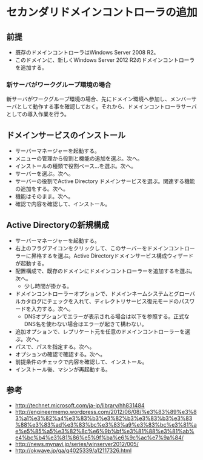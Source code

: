 ﻿# セカンダリドメインコントローラの追加

## 前提

- 既存のドメインコントローラはWindows Server 2008 R2。
- このドメインに、新しくWindows Server 2012 R2のドメインコントローラを追加する。

### 新サーバがワークグループ環境の場合
新サーバがワークグループ環境の場合、先にドメイン環境へ参加し、メンバーサーバとして動作する事を確認しておく。それから、ドメインコントローラサーバとしての導入作業を行う。

## ドメインサービスのインストール

- サーバーマネージャーを起動する。
- メニューの管理から役割と機能の追加を選ぶ。次へ。
- インストールの種類で役割ベース…を選ぶ。次へ。
- サーバーを選ぶ。次へ。
- サーバーの役割でActive Directory ドメインサービスを選ぶ。関連する機能の追加をする。次へ。
- 機能はそのまま。次へ。
- 確認で内容を確認して、インストール。

## Active Directoryの新規構成

- サーバーマネージャーを起動する。
- 右上のフラグアイコンをクリックして、このサーバーをドメインコントローラーに昇格するを選ぶ。Active Directoryドメインサービス構成ウィザードが起動する。
- 配置構成で、既存のドメインにドメインコントローラーを追加するを選ぶ。次へ。
  - 少し時間が掛かる。
- ドメインコントローラーオプションで、ドメインネームシステムとグローバルカタログにチェックを入れて、ディレクトリサービス復元モードのパスワードを入力する。次へ。
  - DNSオプションでエラーが表示される場合は以下を参照する。正式なDNS名を使わない場合はエラーが起きて構わない。
- 追加オプションで、レプリケート元を任意のドメインコントローラーを選ぶ。次へ。
- パスで、パスを指定する。次へ。
- オプションの確認で確認する。次へ。
- 前提条件のチェックで内容を確認して、インストール。
- インストール後、マシンが再起動する。


## 参考

- http://technet.microsoft.com/ja-jp/library/hh831484
- http://engineermemo.wordpress.com/2012/06/08/%e3%83%89%e3%83%a1%e3%82%a4%e3%83%b3%e3%82%b3%e3%83%b3%e3%83%88%e3%83%ad%e3%83%bc%e3%83%a9%e3%83%bc%e3%81%ae%e5%85%a5%e3%82%8c%e6%9b%bf%e3%81%88%e3%81%ab%e4%bc%b4%e3%81%86%e5%9f%ba%e6%9c%ac%e7%9a%84/
- http://news.mynavi.jp/series/winserver2012/005/
- http://okwave.jp/qa/q4025339/a12117326.html
